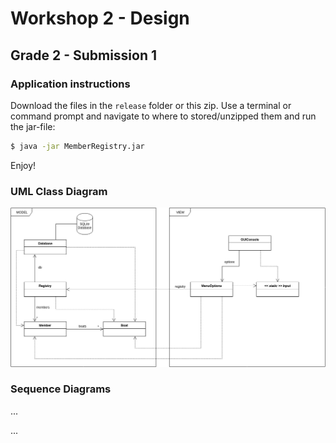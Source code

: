 # Workshop 2 - Design

## Grade 2 - Submission 1

### Application instructions

Download the files in the `release` folder or this zip. Use a terminal or command prompt and navigate to where to stored/unzipped them and run the jar-file:

``` bash
$ java -jar MemberRegistry.jar
```

Enjoy!

### UML Class Diagram

![UML Class Diagram](WS2-ClassDiagram-FirstSubmission.png)

### Sequence Diagrams

...

...

